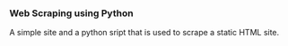 ### Web Scraping using Python

A simple site and a python sript that is used to scrape a static HTML site.